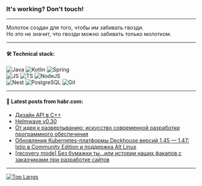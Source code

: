 ### It's working? Don't touch!

---
Молоток создан для того, чтобы им забивать гвозди. <br>
Но это не значит, что гвозди можно забивать только молотком.

---

#### 🛠️ Technical stack:

![Java](https://img.shields.io/badge/Java-informational?logo=Oracle&style=flat&logoColor=white&color=FF4500)
![Kotlin](https://img.shields.io/badge/Kotlin-informational?logo=Kotlin&style=flat&logoColor=white&color=774D97)
![Spring](https://img.shields.io/badge/SpringBoot-informational?logo=SpringBoot&style=flat&logoColor=white&color=6DB33F) <br>
![JS](https://img.shields.io/badge/JS-informational?logo=javaScript&style=flat&logoColor=black&color=F7Df1E)
![TS](https://img.shields.io/badge/TypeScript-informational?logo=typeScript&style=flat&logoColor=black&color=0667A8)
![NodeJS](https://img.shields.io/badge/NodeJS-informational?logo=node.js&style=flat&logoColor=white&color=70A760) <br>
![Nest](https://img.shields.io/badge/NestJS-informational?logo=NestJS&style=flat&logoColor=white&color=E0234E)
![PostgreSQL](https://img.shields.io/badge/PostgreSQL-informational?logo=PostgreSQL&style=flat&logoColor=white&color=DAA520)
![Git](https://img.shields.io/badge/Git-informational?logo=git&style=flat&logoColor=white&color=778899)

___

#### 💬 Latest posts from habr.com:

<!-- BLOG-POST-LIST:START -->
- [Дизайн API в С++](https://habr.com/ru/articles/752420/?utm_source=habrahabr&utm_medium=rss&utm_campaign=752420)
- [Helmwave v0.30](https://habr.com/ru/articles/752390/?utm_source=habrahabr&utm_medium=rss&utm_campaign=752390)
- [От идеи к развертыванию: искусство современной разработки программного обеспечения](https://habr.com/ru/articles/752418/?utm_source=habrahabr&utm_medium=rss&utm_campaign=752418)
- [Обновления Kubernetes-платформы Deckhouse версий 1.45 — 1.47: Istio в Community Edition и поддержка Alt Linux](https://habr.com/ru/companies/flant/articles/752254/?utm_source=habrahabr&utm_medium=rss&utm_campaign=752254)
- [[recovery mode] Без бумажки ты…или истории наших факапов с заказчиками при разработке сайтов](https://habr.com/ru/articles/752162/?utm_source=habrahabr&utm_medium=rss&utm_campaign=752162)
<!-- BLOG-POST-LIST:END -->

---
[![Top Langs](https://github-readme-stats-git-master-advtsetting-gmailcom.vercel.app/api/top-langs/?username=zloylis&langs_count=10&hide_title=false&title_color=e6edf3&size_weight=0.5&count_weight=0.5&layout=compact&hide_border=true&theme=dracula)](https://github.com/zloylis)

<!-- ![GitHub stats](https://github-readme-stats-git-master-advtsetting-gmailcom.vercel.app/api?username=zloylis&show_icons=true&hide_border=true&theme=dracula&hide_title=true&include_all_commits=true&count_private=true&hide=contribs&hide_rank=true) -->
